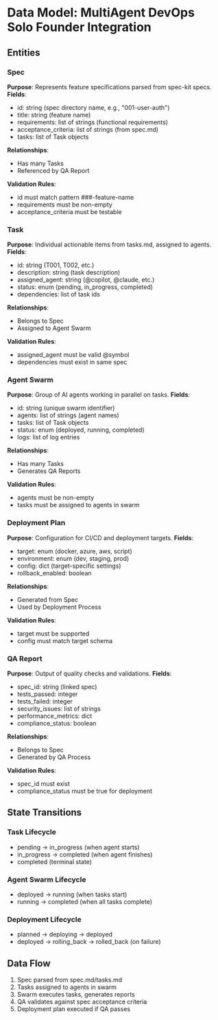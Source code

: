 # Data Model: MultiAgent DevOps Solo Founder Integration

## Entities

### Spec
**Purpose**: Represents feature specifications parsed from spec-kit specs.
**Fields**:
- id: string (spec directory name, e.g., "001-user-auth")
- title: string (feature name)
- requirements: list of strings (functional requirements)
- acceptance_criteria: list of strings (from spec.md)
- tasks: list of Task objects

**Relationships**:
- Has many Tasks
- Referenced by QA Report

**Validation Rules**:
- id must match pattern ###-feature-name
- requirements must be non-empty
- acceptance_criteria must be testable

### Task
**Purpose**: Individual actionable items from tasks.md, assigned to agents.
**Fields**:
- id: string (T001, T002, etc.)
- description: string (task description)
- assigned_agent: string (@copilot, @claude, etc.)
- status: enum (pending, in_progress, completed)
- dependencies: list of task ids

**Relationships**:
- Belongs to Spec
- Assigned to Agent Swarm

**Validation Rules**:
- assigned_agent must be valid @symbol
- dependencies must exist in same spec

### Agent Swarm
**Purpose**: Group of AI agents working in parallel on tasks.
**Fields**:
- id: string (unique swarm identifier)
- agents: list of strings (agent names)
- tasks: list of Task objects
- status: enum (deployed, running, completed)
- logs: list of log entries

**Relationships**:
- Has many Tasks
- Generates QA Reports

**Validation Rules**:
- agents must be non-empty
- tasks must be assigned to agents in swarm

### Deployment Plan
**Purpose**: Configuration for CI/CD and deployment targets.
**Fields**:
- target: enum (docker, azure, aws, script)
- environment: enum (dev, staging, prod)
- config: dict (target-specific settings)
- rollback_enabled: boolean

**Relationships**:
- Generated from Spec
- Used by Deployment Process

**Validation Rules**:
- target must be supported
- config must match target schema

### QA Report
**Purpose**: Output of quality checks and validations.
**Fields**:
- spec_id: string (linked spec)
- tests_passed: integer
- tests_failed: integer
- security_issues: list of strings
- performance_metrics: dict
- compliance_status: boolean

**Relationships**:
- Belongs to Spec
- Generated by QA Process

**Validation Rules**:
- spec_id must exist
- compliance_status must be true for deployment

## State Transitions

### Task Lifecycle
- pending → in_progress (when agent starts)
- in_progress → completed (when agent finishes)
- completed (terminal state)

### Agent Swarm Lifecycle
- deployed → running (when tasks start)
- running → completed (when all tasks complete)

### Deployment Lifecycle
- planned → deploying → deployed
- deployed → rolling_back → rolled_back (on failure)

## Data Flow
1. Spec parsed from spec.md/tasks.md
2. Tasks assigned to agents in swarm
3. Swarm executes tasks, generates reports
4. QA validates against spec acceptance criteria
5. Deployment plan executed if QA passes